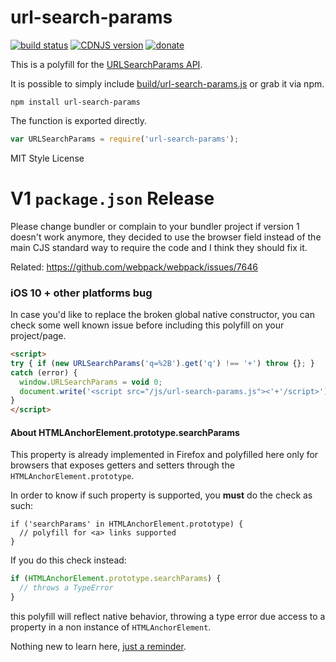 url-search-params
=================

[![build status](https://secure.travis-ci.org/WebReflection/url-search-params.svg)](http://travis-ci.org/WebReflection/url-search-params) [![CDNJS version](https://img.shields.io/cdnjs/v/url-search-params.svg)](https://cdnjs.com/libraries/url-search-params) [![donate](https://img.shields.io/badge/$-donate-ff69b4.svg?maxAge=2592000&style=flat)](https://github.com/WebReflection/donate)

This is a polyfill for the [URLSearchParams API](https://developer.mozilla.org/en-US/docs/Web/API/URLSearchParams).

It is possible to simply include [build/url-search-params.js](build/url-search-params.js) or grab it via npm.

```
npm install url-search-params
```

The function is exported directly.
```js
var URLSearchParams = require('url-search-params');
```

MIT Style License

# V1 `package.json` Release

Please change bundler or complain to your bundler project if version 1 doesn't work anymore, they decided to use the browser field instead of the main CJS standard way to require the code and I think they should fix it.

Related: https://github.com/webpack/webpack/issues/7646


### iOS 10 + other platforms bug

In case you'd like to replace the broken global native constructor, you can check some well known issue before including this polyfill on your project/page.

```html
<script>
try { if (new URLSearchParams('q=%2B').get('q') !== '+') throw {}; }
catch (error) {
  window.URLSearchParams = void 0;
  document.write('<script src="/js/url-search-params.js"><'+'/script>');
}
</script>
```

#### About HTMLAnchorElement.prototype.searchParams
This property is already implemented in Firefox and polyfilled here only for browsers that exposes getters and setters
through the `HTMLAnchorElement.prototype`.

In order to know if such property is supported, you **must** do the check as such:
```
if ('searchParams' in HTMLAnchorElement.prototype) {
  // polyfill for <a> links supported
}
```
If you do this check instead:
```js
if (HTMLAnchorElement.prototype.searchParams) {
  // throws a TypeError
}
```
this polyfill will reflect native behavior, throwing a type error due access to a property in a non instance of `HTMLAnchorElement`.

Nothing new to learn here, [just a reminder](http://webreflection.blogspot.co.uk/2011/08/please-stop-reassigning-for-no-reason.html).
